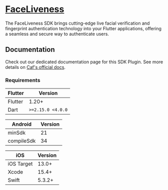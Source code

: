 # [FaceLiveness](https://docs.caf.io/sdks/flutter/getting-started/faceliveness)

The FaceLiveness SDK brings cutting-edge live facial verification and fingerprint authentication technology into your Flutter applications, offering a seamless and secure way to authenticate users.

## Documentation

Check out our dedicated documentation page for this SDK Plugin. See more details on [Caf's official docs](https://docs.caf.io/sdks/flutter/getting-started/faceliveness).

### Requirements

| Flutter | Version |
| ------- | ------- |
| Flutter | 1.20+ |
| Dart | `>=2.15.0 <4.0.0` |

| Android | Version |
| ------- | ------- |
| minSdk | 21 |
| compileSdk | 34 |

| iOS | Version |
| --- | ------- |
| iOS Target | 13.0+ |
| Xcode | 15.4+ |
| Swift | 5.3.2+ |
